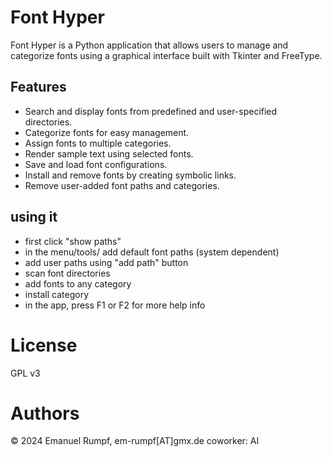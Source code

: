 


# Font Hyper

Font Hyper is a Python application that allows users to manage and categorize fonts 
using a graphical interface built with Tkinter and FreeType.


## Features

- Search and display fonts from predefined and user-specified directories.
- Categorize fonts for easy management.
- Assign fonts to multiple categories.
- Render sample text using selected fonts.
- Save and load font configurations.
- Install and remove fonts by creating symbolic links.
- Remove user-added font paths and categories.



## using it

- first click "show paths"
- in the menu/tools/ add default font paths (system dependent)
- add user paths using "add path" button
- scan font directories
- add fonts to any category
- install category
- in the app, press F1 or F2 for more help info


# License
GPL v3

# Authors
© 2024 Emanuel Rumpf, em-rumpf[AT]gmx.de
coworker: AI

